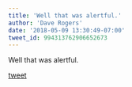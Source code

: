 ```yaml
---
title: 'Well that was alertful.'
author: 'Dave Rogers'
date: '2018-05-09 13:30:49-07:00'
tweet_id: 994313762906652673
---
```

Well that was alertful.

[tweet](https://twitter.com/yukondude/status/994313762906652673)